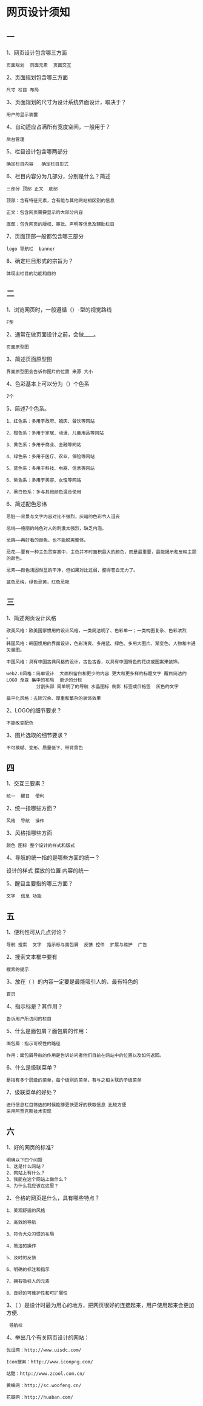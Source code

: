 # 网页设计须知

## 一

1、网页设计包含哪三方面

    页面规划  页面元素  页面交互
  
2、页面规划包含哪三方面

    尺寸 栏目 布局
  
3、页面规划的尺寸为设计系统界面设计，取决于？ 

    用户的显示装置
    
4、自动适应占满所有宽度空间，一般用于？

    后台管理
  
5、栏目设计包含哪两部分

    确定栏目内容   确定栏目形式
    
6、栏目内容分为几部分，分别是什么？简述

    三部分 顶部 正文  底部
    
    顶部：含有特征元素，含有能与其他网站相区别的信息
    
    正文：包含网页需要显示的大部分内容
    
    底部：包含网页的版权、审批、声明等信息及辅助栏目
  
7、页面顶部一般都包含哪三部分

    logo 导航栏  banner
  
8、确定栏目形式的宗旨为？

    体现出栏目的功能和目的

## 二

1、浏览网页时，一般遵循（）-型的视觉路线

    F型
    
2、通常在做页面设计之前，会做____。

    页面原型图
    
3、简述页面原型图

    界面原型图会告诉你图片的位置 来源 大小

4、色彩基本上可以分为（）个色系

    7个
    
5、简述7个色系。

    1、红色系：多用于政府、婚庆、餐饮等网站
 
    2、橙色系：多用于家居、动漫、儿童用品等网站

    3、黄色系：多用于商业、金融等网站

    4、绿色系：多用于医疗、农业、保险等网站

    5、蓝色系：多用于科技、电器、信息等网站

    6、紫色系：多用于美容、女性等网站

    7、黑白色系：多与其他颜色混合使用

6、简述配色忌讳

    忌脏——背景与文字内容对比不强烈，灰暗的色彩令人沮丧
    
    忌纯——艳丽的纯色对人的刺激太强烈，缺乏内涵。 
    
    忌跳——再好看的颜色，也不能脱离整体。
    
    忌花——要有一种主色贯穿其中，主色并不时面积最大的颜色，而是最重要，最能揭示和反映主题的颜色。
    
    忌素——颜色浅固然显的干净，但如果对比过弱，整得苍白无力了。
    
    蓝色忌纯，绿色忌黄，红色忌艳

## 三 

1、简述网页设计风格

    欧美风格：欧美国家惯用的设计风格，一类简洁明了、色彩单一；一类构图复杂、色彩浓烈
    。
    韩国风格：韩国惯用的界面设计，色彩清爽、多用蓝、绿色、多用大图片、渐变色、人物和卡通矢量图。
    
    中国风格：具有中国古典风格的设计，古色古香，以具有中国特色的花纹或图案来装饰。
    
    web2.0风格：简单设计  大面积留白和更少的内容 更大和更多样的标题文字 醒目简洁的LOGO 渐变 集中的布局  更少的分栏  
               分割头部 简单明了的导航 水晶图标 倒影 标签或价格签  灰色的文字 
               
    扁平化风格：去除冗余、厚重和繁杂的装饰效果
  
2、LOGO的细节要求？

    不能改变配色
    
3、图片选取的细节要求？

    不可模糊、变形、质量低下、带背景色
    
## 四

1、交互三要素？

    统一  醒目  便利
    
2、统一指哪些方面？

    风格  导航  操作
    
3、风格指哪些方面

    颜色 图标 整个设计的样式和版式

4、导航的统一指的是哪些方面的统一？

  设计的样式 摆放的位置 内容的统一

5、醒目主要指的哪三方面？

    文字  信息 功能

## 五

1、便利性可从几点讨论？

    导航 搜索  文字  指示标与面包屑  反馈 控件  扩展与维护  广告
    
2、搜索文本框中要有

    搜索的提示
       
3、放在（ ）的内容一定要是最能吸引人的、最有特色的

    首页
    
4、指示标是？其作用？

    告诉用户所访问的栏目
    
5、什么是面包屑？面包屑的作用：

    面包屑：指示可视性的路径
    
    作用：面包屑导航的作用是告诉访问者他们目前在网站中的位置以及如何返回。
    
6、什么是级联菜单？

    是指有多个层级的菜单，每个级别的菜单，有与之相关联的子级菜单
    
7、级联菜单的好处？

    进行信息栏目筛选的时候能够更快更好的获取信息 比较方便
    采用阿贾克斯技术实现

## 六

1、好的网页的标准?

    明确以下四个问题
    1、这是什么网站？
    2、网站上有什么？
    3、我能在这个网站上做什么？
    4、为什么我应该在这里？


2、合格的网页是什么，具有哪些特点？

    1、美观舒适的风格
    
    2、高效的导航
    
    3、符合大众习惯的布局
    
    4、简洁的操作
    
    5、及时的反馈
    
    6、明确的标注和指示
    
    7、拥有吸引人的元素
    
    8、良好的可维护性和可扩展性
    
3、（ ）是设计时最为用心的地方，把网页很好的连接起来，用户使用起来会更加方便.
    
     导航栏
    
4、举出几个有关网页设计的网站：

    优设网：http://www.uisdc.com/
    
    Icon搜索：http://www.iconpng.com/
    
    站酷：http://www.zcool.com.cn/
    
    黄蜂网：http://sc.woofeng.cn/
    
    花瓣网：http://huaban.com/


